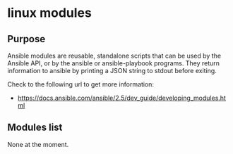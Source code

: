# linux modules

## Purpose

Ansible modules are reusable, standalone scripts that can be used by the Ansible API, or by the ansible or ansible-playbook programs. They return information to ansible by printing a JSON string to stdout before exiting.

Check to the following url to get more information:

* https://docs.ansible.com/ansible/2.5/dev_guide/developing_modules.html

## Modules list

None at the moment.
